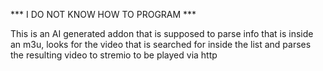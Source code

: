 *** I DO NOT KNOW HOW TO PROGRAM ***

This is an AI generated addon that is supposed to parse info that is inside an m3u, looks for the video that is searched for inside the list and parses the resulting video to stremio to be played via http
